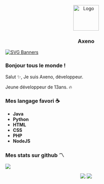 <br />
<div align="center">
  <a href="https://github.com/othneildrew/Best-README-Template">
    <img src="https://github.com/othneildrew/Best-README-Template/images/logo.png" alt="Logo" width="80" height="80">
  </a>

  <h3 align="center">Axeno</h3>
</div>

[![SVG Banners](https://svg-banners.vercel.app/api?type=origin&text1=Axeno%20&text2=Créator%20of%20H-Code.fr&width=800&height=400)](h-code.fr)

### Bonjour tous le monde !
Salut ✨, Je suis Axeno, développeur.

Jeune développeur de 13ans. 🔥

### Mes langage favori ☕
  * **Java**
  * **Python**
  * **HTML**
  * **CSS**
  * **PHP**
  * **NodeJS**

### Mes stats sur github 〽️
![](https://komarev.com/ghpvc/?username=AxenoDev&color=blueviolet)
<p align="center">
  <img src="https://github-readme-stats.vercel.app/api/top-langs/?username=AxenoDev&count_private=true&langs_count=10&theme=vue-dark&hide_border=true"/>
  <img src="https://github-readme-stats.vercel.app/api?username=AxenoDev&show_icons=true&count_private=true&hide_border=true&include_all_commits=true&theme=vue-dark"/>
</p>
